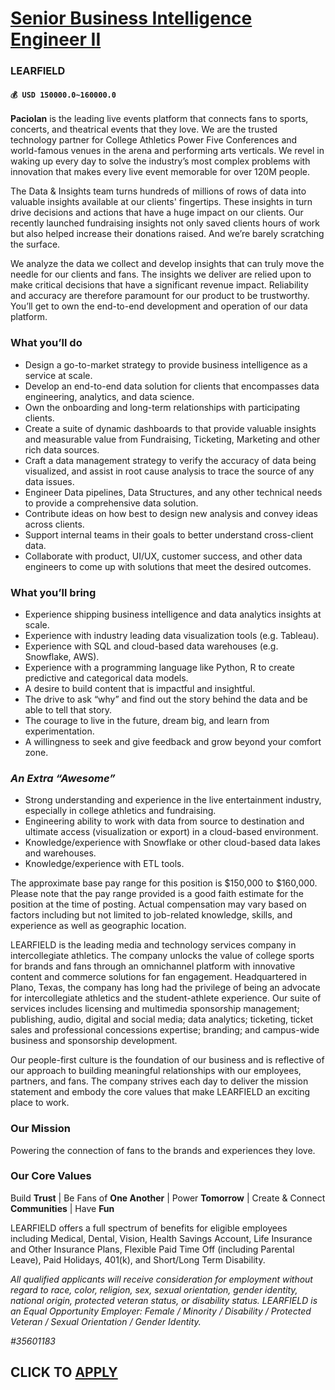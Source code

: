 # [Senior Business Intelligence Engineer II](https://www.remotewlb.com/apply/senior-business-intelligence-engineer-ii-90103)  
### LEARFIELD  
#### `💰 USD 150000.0~160000.0`  

**Paciolan** is the leading live events platform that connects fans to sports, concerts, and theatrical events that they love. We are the trusted technology partner for College Athletics Power Five Conferences and world-famous venues in the arena and performing arts verticals. We revel in waking up every day to solve the industry’s most complex problems with innovation that makes every live event memorable for over 120M people.

The Data & Insights team turns hundreds of millions of rows of data into valuable insights available at our clients' fingertips. These insights in turn drive decisions and actions that have a huge impact on our clients. Our recently launched fundraising insights not only saved clients hours of work but also helped increase their donations raised. And we’re barely scratching the surface.

We analyze the data we collect and develop insights that can truly move the needle for our clients and fans. The insights we deliver are relied upon to make critical decisions that have a significant revenue impact. Reliability and accuracy are therefore paramount for our product to be trustworthy. You’ll get to own the end-to-end development and operation of our data platform.

### What you’ll do

  * Design a go-to-market strategy to provide business intelligence as a service at scale.
  * Develop an end-to-end data solution for clients that encompasses data engineering, analytics, and data science.
  * Own the onboarding and long-term relationships with participating clients.
  * Create a suite of dynamic dashboards to that provide valuable insights and measurable value from Fundraising, Ticketing, Marketing and other rich data sources.
  * Craft a data management strategy to verify the accuracy of data being visualized, and assist in root cause analysis to trace the source of any data issues.
  * Engineer Data pipelines, Data Structures, and any other technical needs to provide a comprehensive data solution.
  * Contribute ideas on how best to design new analysis and convey ideas across clients.
  * Support internal teams in their goals to better understand cross-client data.
  * Collaborate with product, UI/UX, customer success, and other data engineers to come up with solutions that meet the desired outcomes.

### What you’ll bring

  * Experience shipping business intelligence and data analytics insights at scale.
  * Experience with industry leading data visualization tools (e.g. Tableau).
  * Experience with SQL and cloud-based data warehouses (e.g. Snowflake, AWS).
  * Experience with a programming language like Python, R to create predictive and categorical data models.
  * A desire to build content that is impactful and insightful.
  * The drive to ask “why” and find out the story behind the data and be able to tell that story.
  * The courage to live in the future, dream big, and learn from experimentation.
  * A willingness to seek and give feedback and grow beyond your comfort zone.

###  _An Extra “Awesome”_

  * Strong understanding and experience in the live entertainment industry, especially in college athletics and fundraising.
  * Engineering ability to work with data from source to destination and ultimate access (visualization or export) in a cloud-based environment.
  * Knowledge/experience with Snowflake or other cloud-based data lakes and warehouses.
  * Knowledge/experience with ETL tools.

The approximate base pay range for this position is $150,000 to $160,000. Please note that the pay range provided is a good faith estimate for the position at the time of posting. Actual compensation may vary based on factors including but not limited to job-related knowledge, skills, and experience as well as geographic location.

LEARFIELD is the leading media and technology services company in intercollegiate athletics. The company unlocks the value of college sports for brands and fans through an omnichannel platform with innovative content and commerce solutions for fan engagement. Headquartered in Plano, Texas, the company has long had the privilege of being an advocate for intercollegiate athletics and the student-athlete experience. Our suite of services includes licensing and multimedia sponsorship management; publishing, audio, digital and social media; data analytics; ticketing, ticket sales and professional concessions expertise; branding; and campus-wide business and sponsorship development.

Our people-first culture is the foundation of our business and is reflective of our approach to building meaningful relationships with our employees, partners, and fans. The company strives each day to deliver the mission statement and embody the core values that make LEARFIELD an exciting place to work.

### Our Mission

Powering the connection of fans to the brands and experiences they love.

### Our Core Values

Build **Trust** | Be Fans of **One Another** | Power **Tomorrow** | Create & Connect **Communities** | Have **Fun**

LEARFIELD offers a full spectrum of benefits for eligible employees including Medical, Dental, Vision, Health Savings Account, Life Insurance and Other Insurance Plans, Flexible Paid Time Off (including Parental Leave), Paid Holidays, 401(k), and Short/Long Term Disability.

 _All qualified applicants will receive consideration for employment without regard to race, color, religion, sex, sexual orientation, gender identity, national origin, protected veteran status, or disability status. LEARFIELD is an Equal Opportunity Employer: Female / Minority / Disability / Protected Veteran / Sexual Orientation / Gender Identity._

 _#35601183_

  
## CLICK TO [APPLY](https://www.remotewlb.com/apply/senior-business-intelligence-engineer-ii-90103)

